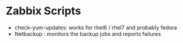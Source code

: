 Zabbix Scripts
==============

- check-yum-updates: works for rhel6 / rhel7 and probably fedora
- Netbackup : monitors the backup jobs and reports failures

